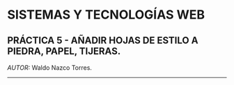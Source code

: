 SISTEMAS Y TECNOLOGÍAS WEB
==========================

PRÁCTICA 5 - AÑADIR HOJAS DE ESTILO A PIEDRA, PAPEL, TIJERAS.
-------------------------------------------------------------
*AUTOR:* Waldo Nazco Torres.

---
